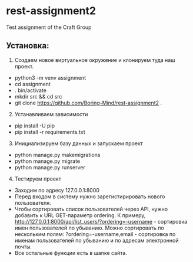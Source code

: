 # rest-assignment2
Test assignment of the Craft Group

## Установка:
1. Создаем новое виртуальное окружение и клонируем туда наш проект.

* python3 -m venv assignment
* cd assignment
* . bin/activate
* mkdir src && cd src
* git clone https://github.com/Boring-Mind/rest-assignment2 .

2. Устанавливаем зависимости

* pip install -U pip
* pip install -r requirements.txt

3. Инициализируем базу данных и запускаем проект

* python manage.py makemigrations
* python manage.py migrate
* python manage.py runserver

4. Тестируем проект

* Заходим по адресу 127.0.0.1:8000
* Перед входом в систему нужно зарегистирировать нового пользователя.
* Чтобы сортировать список пользователей через API, нужно добавить к URL GET-параметр ordering. К примеру, http://127.0.0.1:8000/api/list_users/?ordering=-username - сортировка имен пользователей по убыванию. Можно сортировать по нескольким полям: ?ordering=-username,email - сортировка по именам пользователей по убыванию и по адресам электронной почты.
* Все остальные функции есть в шапке сайта.
